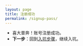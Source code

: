 ```yaml
---
layout: page
title: 注册成功
permalink: /signup-pass/
---
```


- 喜大普奔！账号注册成功。
- **下一步**：回到[入坑步骤](/#newbie)，继续入坑。


